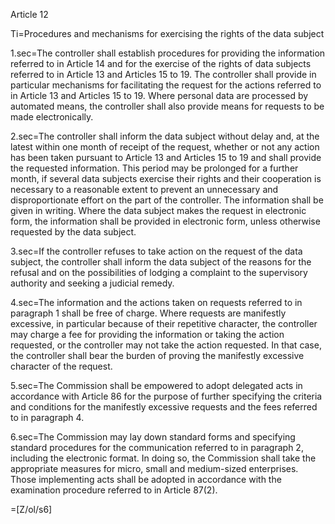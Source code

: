 Article 12

Ti=Procedures and mechanisms for exercising the rights of the data subject

1.sec=The controller shall establish procedures for providing the information referred to in Article 14 and for the exercise of the rights of data subjects referred to in Article 13 and Articles 15 to 19. The controller shall provide in particular mechanisms for facilitating the request for the actions referred to in Article 13 and Articles 15 to 19. Where personal data are processed by automated means, the controller shall also provide means for requests to be made electronically.

2.sec=The controller shall inform the data subject without delay and, at the latest within one month of receipt of the request, whether or not any action has been taken pursuant to Article 13 and Articles 15 to 19 and shall provide the requested information. This period may be prolonged for a further month, if several data subjects exercise their rights and their cooperation is necessary to a reasonable extent to prevent an unnecessary and disproportionate effort on the part of the controller. The information shall be given in writing. Where the data subject makes the request in electronic form, the information shall be provided in electronic form, unless otherwise requested by the data subject.

3.sec=If the controller refuses to take action on the request of the data subject, the controller shall inform the data subject of the reasons for the refusal and on the possibilities of lodging a complaint to the supervisory authority and seeking a judicial remedy. 

4.sec=The information and the actions taken on requests referred to in paragraph 1 shall be free of charge. Where requests are manifestly excessive, in particular because of their repetitive character, the controller may charge a fee for providing the information or taking the action requested, or the controller may not take the action requested. In that case, the controller shall bear the burden of proving the manifestly excessive character of the request.

5.sec=The Commission shall be empowered to adopt delegated acts in accordance with Article 86 for the purpose of further specifying the criteria and conditions for the manifestly excessive requests and the fees referred to in paragraph 4.

6.sec=The Commission may lay down standard forms and specifying standard procedures for the communication referred to in paragraph 2, including the electronic format. In doing so, the Commission shall take the appropriate measures for micro, small and medium-sized enterprises. Those implementing acts shall be adopted in accordance with the examination procedure referred to in Article 87(2).

=[Z/ol/s6]